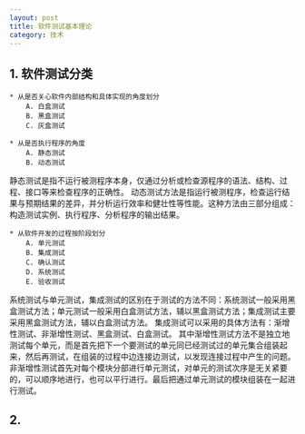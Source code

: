 ```yaml
---
layout: post
title: 软件测试基本理论
category: 技术
---
```


## 1. 软件测试分类

	* 从是否关心软件内部结构和具体实现的角度划分
		A. 白盒测试
		B. 黑盒测试
		C. 灰盒测试

	* 从是否执行程序的角度
		A. 静态测试
		B. 动态测试

静态测试是指不运行被测程序本身，仅通过分析或检查源程序的语法、结构、过程、接口等来检查程序的正确性。
动态测试方法是指运行被测程序，检查运行结果与预期结果的差异，并分析运行效率和健壮性等性能。这种方法由三部分组成：构造测试实例、执行程序、分析程序的输出结果。

	* 从软件开发的过程按阶段划分
		A. 单元测试
		B. 集成测试
		C. 确认测试
		D. 系统测试
		E. 验收测试

系统测试与单元测试，集成测试的区别在于测试的方法不同：系统测试一般采用黑盒测试方法；单元测试一般采用白盒测试方法，辅以黑盒测试方法；集成测试主要采用黑盒测试方法，辅以白盒测试方法。
集成测试可以采用的具体方法有：渐增性测试、非渐增性测试、黑盒测试、白盒测试。
其中渐增性测试方法不是独立地测试每个单元，而是首先把下一个要测试的单元同已经测试过的单元集合组装起来，然后再测试，在组装的过程中边连接边测试，以发现连接过程中产生的问题。
非渐增性测试首先对每个模块分部进行单元测试，对单元的测试次序是无关紧要的，可以顺序地进行，也可以平行进行。最后把通过单元测试的模块组装在一起进行测试。

## 2.   
